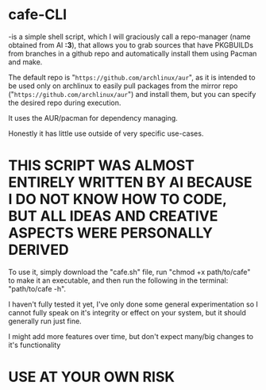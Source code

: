 # cafe-CLI
-is a simple shell script, which I will graciously call a repo-manager (name obtained from AI **:3**), that allows you to grab sources that have PKGBUILDs from branches in a github repo and automatically install them using Pacman and make. 

The default repo is "``https://github.com/archlinux/aur``", as it is intended to be used only on archlinux to easily pull packages from the mirror repo ("``https://github.com/archlinux/aur``") and install them, but you can specify the desired repo during execution. 

It uses the AUR/pacman for dependency managing. 

Honestly it has little use outside of very specific use-cases.

# THIS SCRIPT WAS ALMOST ENTIRELY WRITTEN BY AI BECAUSE I DO NOT KNOW HOW TO CODE, BUT ALL IDEAS AND CREATIVE ASPECTS WERE PERSONALLY DERIVED

To use it, simply download the "cafe.sh" file, run "chmod +x path/to/cafe" to make it an executable, and then run the following in the terminal: "path/to/cafe -h".

I haven't fully tested it yet, I've only done some general experimentation so I cannot fully speak on it's integrity or effect on your system, but it should generally run just fine.

I might add more features over time, but don't expect many/big changes to it's functionality

# USE AT YOUR OWN RISK
